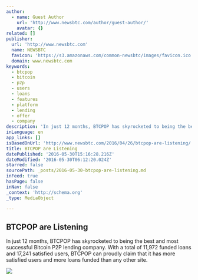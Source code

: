 ```yaml
---
author:
  - name: Guest Author
    url: 'http://www.newsbtc.com/author/guest-author/'
    avatar: {}
related: []
publisher:
  url: 'http://www.newsbtc.com'
  name: NEWSBTC
  favicon: 'https://s3.amazonaws.com/common-newsbtc/images/favicon.ico'
  domain: www.newsbtc.com
keywords:
  - btcpop
  - bitcoin
  - p2p
  - users
  - loans
  - features
  - platform
  - lending
  - offer
  - company
description: 'In just 12 months, BTCPOP has skyrocketed to being the best and most successful Bitcoin P2P lending company. With a total of 11,972 funded loans and 17,241 satisfied users, BTCPOP can proudly claim that it has more satisfied users and more loans funded than any other site.'
inLanguage: en
app_links: []
isBasedOnUrl: 'http://www.newsbtc.com/2016/04/26/btcpop-are-listening/'
title: BTCPOP are Listening
datePublished: '2016-05-30T15:16:28.216Z'
dateModified: '2016-05-30T06:12:20.024Z'
starred: false
sourcePath: _posts/2016-05-30-btcpop-are-listening.md
inFeed: true
hasPage: false
inNav: false
_context: 'http://schema.org'
_type: MediaObject

---
```

<article style=""><h1>BTCPOP are Listening</h1><p>In just 12 months, BTCPOP has skyrocketed to being the best and most successful Bitcoin P2P lending company. With a total of 11,972 funded loans and 17,241 satisfied users, BTCPOP can proudly claim that it has more satisfied users and more loans funded than any other site.</p><img src="http://s3.amazonaws.com/main-newsbtc-images/2016/04/26091008/728x90.gif" /></article>